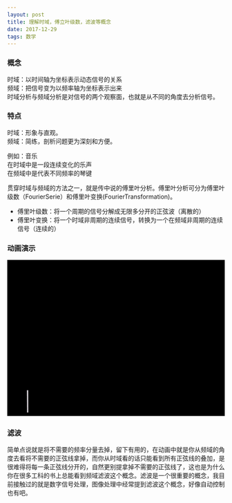 ```yaml
---
layout: post
title: 理解时域，傅立叶级数，滤波等概念
date: 2017-12-29 
tags: 数学    
---
```

### 概念   
时域：以时间轴为坐标表示动态信号的关系   
频域：把信号变为以频率轴为坐标表示出来   
时域分析与频域分析是对信号的两个观察面，也就是从不同的角度去分析信号。    
### 特点   
时域：形象与直观。   
频域：简练，剖析问题更为深刻和方便。    

例如：音乐   
    在时域中是一段连续变化的乐声    
    在频域中是代表不同频率的琴键   

贯穿时域与频域的方法之一，就是传中说的傅里叶分析。傅里叶分析可分为傅里叶级数（FourierSerie）和傅里叶变换(FourierTransformation)。    
* 傅里叶级数：将一个周期的信号分解成无限多分开的正弦波（离散的）     
* 傅里叶变换：将一个时域非周期的连续信号，转换为一个在频域非周期的连续信号（连续的）     

### 动画演示
![box4](/images/post/2017-12-29-理解时域_傅立叶级数_滤波等概念/201801231058.gif)


### 滤波    
简单点说就是将不需要的频率分量去掉，留下有用的，在动画中就是你从频域的角度去看将不需要的正弦线拿掉，而你从时域看的话只能看到所有正弦线的叠加，是很难得将每一条正弦线分开的，自然更别提拿掉不需要的正弦线了，这也是为什么你在很多工科的书上总能看到频域滤波这个概念。滤波是一个很重要的概念，我目前接触过的就是数字信号处理，图像处理中经常提到滤波这个概念，好像自动控制也有吧。    

